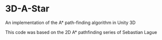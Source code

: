 # 3D-A-Star
An implementation of the A* path-finding algorithm in Unity 3D

This code was based on the 2D A* pathfinding series of Sebastian Lague
